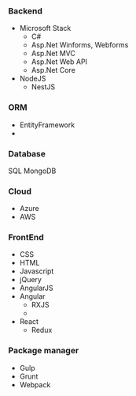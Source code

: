 ### Backend
- Microsoft Stack
	- C#
	- Asp.Net Winforms, Webforms
	- Asp.Net MVC
	- Asp.Net Web API
	- Asp.Net Core
- NodeJS
	- NestJS

### ORM
- EntityFramework
- 

### Database
SQL
MongoDB

### Cloud
- Azure
- AWS

### FrontEnd
- CSS
- HTML
- Javascript
- jQuery
- AngularJS
- Angular
	- RXJS
    - 
- React
	- Redux

### Package manager
- Gulp
- Grunt
- Webpack

